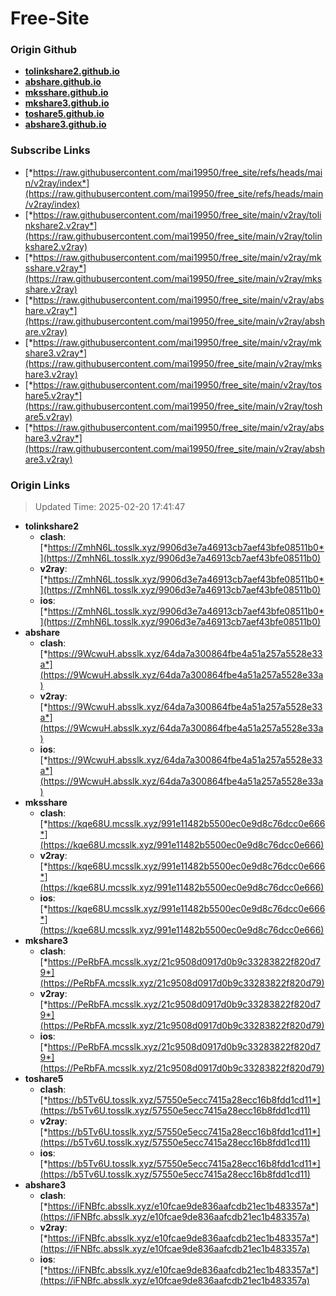 # Free-Site

### Origin Github

- [**tolinkshare2.github.io**](https://github.com/tolinkshare2/tolinkshare2.github.io)
- [**abshare.github.io**](https://github.com/abshare/abshare.github.io)
- [**mksshare.github.io**](https://github.com/mksshare/mksshare.github.io)
- [**mkshare3.github.io**](https://github.com/mkshare3/mkshare3.github.io)
- [**toshare5.github.io**](https://github.com/toshare5/toshare5.github.io)
- [**abshare3.github.io**](https://github.com/abshare3/abshare3.github.io)

### Subscribe Links

- [*https://raw.githubusercontent.com/mai19950/free_site/refs/heads/main/v2ray/index*](https://raw.githubusercontent.com/mai19950/free_site/refs/heads/main/v2ray/index)
- [*https://raw.githubusercontent.com/mai19950/free_site/main/v2ray/tolinkshare2.v2ray*](https://raw.githubusercontent.com/mai19950/free_site/main/v2ray/tolinkshare2.v2ray)
- [*https://raw.githubusercontent.com/mai19950/free_site/main/v2ray/mksshare.v2ray*](https://raw.githubusercontent.com/mai19950/free_site/main/v2ray/mksshare.v2ray)
- [*https://raw.githubusercontent.com/mai19950/free_site/main/v2ray/abshare.v2ray*](https://raw.githubusercontent.com/mai19950/free_site/main/v2ray/abshare.v2ray)
- [*https://raw.githubusercontent.com/mai19950/free_site/main/v2ray/mkshare3.v2ray*](https://raw.githubusercontent.com/mai19950/free_site/main/v2ray/mkshare3.v2ray)
- [*https://raw.githubusercontent.com/mai19950/free_site/main/v2ray/toshare5.v2ray*](https://raw.githubusercontent.com/mai19950/free_site/main/v2ray/toshare5.v2ray)
- [*https://raw.githubusercontent.com/mai19950/free_site/main/v2ray/abshare3.v2ray*](https://raw.githubusercontent.com/mai19950/free_site/main/v2ray/abshare3.v2ray)

### Origin Links

> Updated Time: 2025-02-20 17:41:47

- **tolinkshare2**
  - **clash**: [*https://ZmhN6L.tosslk.xyz/9906d3e7a46913cb7aef43bfe08511b0*](https://ZmhN6L.tosslk.xyz/9906d3e7a46913cb7aef43bfe08511b0)
  - **v2ray**: [*https://ZmhN6L.tosslk.xyz/9906d3e7a46913cb7aef43bfe08511b0*](https://ZmhN6L.tosslk.xyz/9906d3e7a46913cb7aef43bfe08511b0)
  - **ios**: [*https://ZmhN6L.tosslk.xyz/9906d3e7a46913cb7aef43bfe08511b0*](https://ZmhN6L.tosslk.xyz/9906d3e7a46913cb7aef43bfe08511b0)
- **abshare**
  - **clash**: [*https://9WcwuH.absslk.xyz/64da7a300864fbe4a51a257a5528e33a*](https://9WcwuH.absslk.xyz/64da7a300864fbe4a51a257a5528e33a)
  - **v2ray**: [*https://9WcwuH.absslk.xyz/64da7a300864fbe4a51a257a5528e33a*](https://9WcwuH.absslk.xyz/64da7a300864fbe4a51a257a5528e33a)
  - **ios**: [*https://9WcwuH.absslk.xyz/64da7a300864fbe4a51a257a5528e33a*](https://9WcwuH.absslk.xyz/64da7a300864fbe4a51a257a5528e33a)
- **mksshare**
  - **clash**: [*https://kqe68U.mcsslk.xyz/991e11482b5500ec0e9d8c76dcc0e666*](https://kqe68U.mcsslk.xyz/991e11482b5500ec0e9d8c76dcc0e666)
  - **v2ray**: [*https://kqe68U.mcsslk.xyz/991e11482b5500ec0e9d8c76dcc0e666*](https://kqe68U.mcsslk.xyz/991e11482b5500ec0e9d8c76dcc0e666)
  - **ios**: [*https://kqe68U.mcsslk.xyz/991e11482b5500ec0e9d8c76dcc0e666*](https://kqe68U.mcsslk.xyz/991e11482b5500ec0e9d8c76dcc0e666)
- **mkshare3**
  - **clash**: [*https://PeRbFA.mcsslk.xyz/21c9508d0917d0b9c33283822f820d79*](https://PeRbFA.mcsslk.xyz/21c9508d0917d0b9c33283822f820d79)
  - **v2ray**: [*https://PeRbFA.mcsslk.xyz/21c9508d0917d0b9c33283822f820d79*](https://PeRbFA.mcsslk.xyz/21c9508d0917d0b9c33283822f820d79)
  - **ios**: [*https://PeRbFA.mcsslk.xyz/21c9508d0917d0b9c33283822f820d79*](https://PeRbFA.mcsslk.xyz/21c9508d0917d0b9c33283822f820d79)
- **toshare5**
  - **clash**: [*https://b5Tv6U.tosslk.xyz/57550e5ecc7415a28ecc16b8fdd1cd11*](https://b5Tv6U.tosslk.xyz/57550e5ecc7415a28ecc16b8fdd1cd11)
  - **v2ray**: [*https://b5Tv6U.tosslk.xyz/57550e5ecc7415a28ecc16b8fdd1cd11*](https://b5Tv6U.tosslk.xyz/57550e5ecc7415a28ecc16b8fdd1cd11)
  - **ios**: [*https://b5Tv6U.tosslk.xyz/57550e5ecc7415a28ecc16b8fdd1cd11*](https://b5Tv6U.tosslk.xyz/57550e5ecc7415a28ecc16b8fdd1cd11)
- **abshare3**
  - **clash**: [*https://iFNBfc.absslk.xyz/e10fcae9de836aafcdb21ec1b483357a*](https://iFNBfc.absslk.xyz/e10fcae9de836aafcdb21ec1b483357a)
  - **v2ray**: [*https://iFNBfc.absslk.xyz/e10fcae9de836aafcdb21ec1b483357a*](https://iFNBfc.absslk.xyz/e10fcae9de836aafcdb21ec1b483357a)
  - **ios**: [*https://iFNBfc.absslk.xyz/e10fcae9de836aafcdb21ec1b483357a*](https://iFNBfc.absslk.xyz/e10fcae9de836aafcdb21ec1b483357a)
